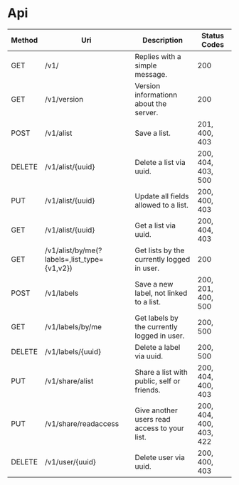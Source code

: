 # Api

| Method | Uri | Description | Status Codes |
| --- | --- | --- | --- |
| GET | /v1/ | Replies with a simple message. | 200 |
| GET | /v1/version | Version informationn about the server. | 200 |
| POST | /v1/alist | Save a list. | 201, 400, 403 |
| DELETE | /v1/alist/{uuid} | Delete a list via uuid. | 200, 404, 403, 500 |
| PUT | /v1/alist/{uuid} | Update all fields allowed to a list. | 200, 400, 403 |
| GET | /v1/alist/{uuid} | Get a list via uuid. | 200, 404, 403 |
| GET | /v1/alist/by/me(?labels=,list_type={v1,v2}) | Get lists by the currently logged in user. | 200 |
| POST | /v1/labels | Save a new label, not linked to a list. | 200, 201, 400, 500 |
| GET | /v1/labels/by/me | Get labels by the currently logged in user. | 200, 500 |
| DELETE | /v1/labels/{uuid} | Delete a label via uuid. | 200, 500 |
| PUT | /v1/share/alist | Share a list with public, self or friends. | 200, 404, 400, 403 |
| PUT | /v1/share/readaccess | Give another users read access to your list. | 200, 404, 400, 403, 422 |
| DELETE | /v1/user/{uuid} | Delete user via uuid. | 200, 400, 403 |
